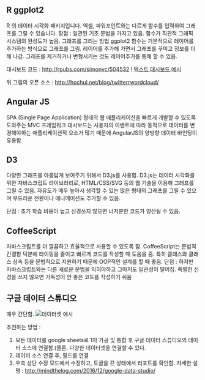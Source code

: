 ## R ggplot2
 R 의 데이터 시각화 패키지입니다. 엑셀, 파워포인트와는 다르게 함수를 입력하여 그래프를 그릴 수 있습니다.
장점 : 일관된 기초 문법을 가지고 있음.
함수가 직관적
그래픽 시스템의 완성도가 높음.
그래프를 그리는 방법
ggplot2 함수는 기본적으로 레이어를 추가하는 방식으로 그래프를 그림. 레이어를 추가해 가면서 그래프를 꾸미고 정보를 더해 나감. 그래프를 제거하거나 변형시키는 것도 레이어추가를 통해 할 수 있음.

대시보드 코드 : http://rpubs.com/simonvc/504532
 ! [텍스트 대시보드 예시](http://hironlee.cdn2.cafe24.com/images/dbguide_01_twitteR_sample.png "텍스트 대시보드")

위 그림의 오픈 소스 : http://hochul.net/blog/twitterrwordcloud/

## Angular JS 
SPA (Single Page Application) 형태의 웹 애플리케이션을 빠르게 개발할 수 있도록 도와주는 MVC 프레임워크
대시보드는 사용자의 이벤트에 따라 동적으로 데이터를 변경해야하는 애플리케이션적 요소가 많기 때문에 AngularJS의 양방향 데이터 바인딩이 유용함

## D3  
다양한 그래프를 아름답게 보여주기 위해서 D3.js를 사용함.
D3.js는 데이터 시각화를 위한 자바스크립트 라이브러리로, HTML/CSS/SVG 등의 웹 기술을 이용해 그래프를 그릴 수 있음.
자유도가 매우 높아서 생각할 수 있는 많은 형태의 그래프를 그릴 수 있으며 부드러운 전환이나 애니메이션도 추가할 수 있음.

단점 : 
초기 학습 비용이 높고 신경쓰지 않으면 너저분한 코드가 양산될 수 있음.

## CoffeeScript
자바스크립트를 더 깔끔하고 효율적으로 사용할 수 있도록 함.
 CoffeeScript는 문법적 간결함 덕분에 타이핑을 줄이고 빠르게 코드를 작성할 때 도움을 줌. 특히 클래스와 클래스 상속 등을 문법적으로 지원하기 때문에 OOP적인 설계를 할 때 좋음.
단점 : 
 하지만 자바스크립트와는 다른 새로운 문법을 익혀야하고 그마저도 일관성이 떨어짐.
특별한 신경을 쓰지 않으면 가독성이 안 좋은 코드를 작성하기 쉬움

## 구글 데이터 스튜디오
매우 간단함.
![데이터셋 예시](http://mindthelog.com/wp-content/uploads/2016/12/Screen-Shot-2016-12-19-at-12.40.34-AM.png "구글 데이터셋 예시")

추천하는 방법 :
1.	모든 데이터를 google sheets로 1차 가공 및 통합 후 구글 데이터 스튜디오의 데이터 소스에 연결함.(물론, 다양한 데이터셋을 연결할 수 있다.  
2.	데이터 소스 연결 후, 필드를 연결
3.	우측 상단 수정 모드에서 수정하고, 토글을 끈 상태에서 리포트를 확인함.
자세한 설명 : http://mindthelog.com/2016/12/google-data-studio/
